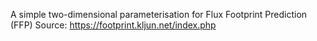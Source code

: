 A simple two-dimensional parameterisation for Flux Footprint Prediction (FFP)
Source: https://footprint.kljun.net/index.php


